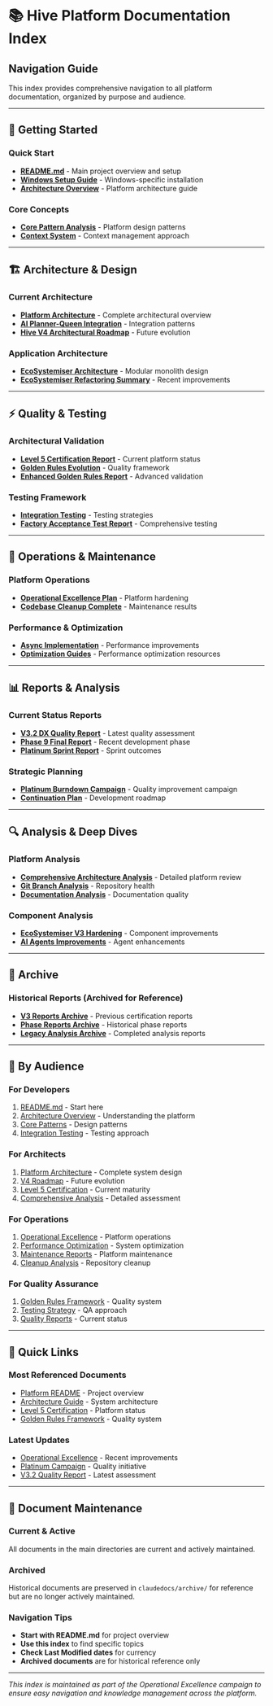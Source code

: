 # 📚 Hive Platform Documentation Index

## Navigation Guide

This index provides comprehensive navigation to all platform documentation, organized by purpose and audience.

---

## 🚀 **Getting Started**

### **Quick Start**
- [**README.md**](../README.md) - Main project overview and setup
- [**Windows Setup Guide**](WINDOWS_SETUP.md) - Windows-specific installation
- [**Architecture Overview**](ARCHITECTURE.md) - Platform architecture guide

### **Core Concepts**
- [**Core Pattern Analysis**](CORE_PATTERN_ANALYSIS.md) - Platform design patterns
- [**Context System**](../CONTEXT_SYSTEM.md) - Context management approach

---

## 🏗️ **Architecture & Design**

### **Current Architecture**
- [**Platform Architecture**](ARCHITECTURE.md) - Complete architectural overview
- [**AI Planner-Queen Integration**](ai_planner_queen_integration.md) - Integration patterns
- [**Hive V4 Architectural Roadmap**](../claudedocs/hive_v4_architectural_roadmap.md) - Future evolution

### **Application Architecture**
- [**EcoSystemiser Architecture**](../apps/ecosystemiser/ARCHITECTURE.md) - Modular monolith design
- [**EcoSystemiser Refactoring Summary**](../apps/ecosystemiser/docs/ARCHITECTURE_REFACTORING_SUMMARY.md) - Recent improvements

---

## ⚡ **Quality & Testing**

### **Architectural Validation**
- [**Level 5 Certification Report**](../LEVEL_5_CERTIFICATION_REPORT.md) - Current platform status
- [**Golden Rules Evolution**](../GOLDEN_RULES_EVOLUTION_COMPLETE.md) - Quality framework
- [**Enhanced Golden Rules Report**](../ENHANCED_GOLDEN_RULES_REPORT.md) - Advanced validation

### **Testing Framework**
- [**Integration Testing**](integration-testing.md) - Testing strategies
- [**Factory Acceptance Test Report**](../claudedocs/factory_acceptance_test_report.md) - Comprehensive testing

---

## 🔧 **Operations & Maintenance**

### **Platform Operations**
- [**Operational Excellence Plan**](../OPERATIONAL_EXCELLENCE_EXECUTION_PLAN.md) - Platform hardening
- [**Codebase Cleanup Complete**](../CODEBASE_CLEANUP_COMPLETE.md) - Maintenance results

### **Performance & Optimization**
- [**Async Implementation**](../ASYNC_ACTIVATION_SUMMARY.md) - Performance improvements
- [**Optimization Guides**](optimization/) - Performance optimization resources

---

## 📊 **Reports & Analysis**

### **Current Status Reports**
- [**V3.2 DX Quality Report**](../claudedocs/V3_2_DX_QUALITY_REPORT.md) - Latest quality assessment
- [**Phase 9 Final Report**](../claudedocs/PHASE_9_FINAL_REPORT.md) - Recent development phase
- [**Platinum Sprint Report**](../claudedocs/PLATINUM_SPRINT_REPORT.md) - Sprint outcomes

### **Strategic Planning**
- [**Platinum Burndown Campaign**](../PLATINUM_BURNDOWN_CAMPAIGN_EXECUTION.md) - Quality improvement campaign
- [**Continuation Plan**](../CONTINUATION_PLAN.md) - Development roadmap

---

## 🔍 **Analysis & Deep Dives**

### **Platform Analysis**
- [**Comprehensive Architecture Analysis**](../COMPREHENSIVE_ARCHITECTURE_ANALYSIS.md) - Detailed platform review
- [**Git Branch Analysis**](../GIT_BRANCH_ANALYSIS_REPORT.md) - Repository health
- [**Documentation Analysis**](../DOCUMENTATION_ANALYSIS_REPORT.md) - Documentation quality

### **Component Analysis**
- [**EcoSystemiser V3 Hardening**](../claudedocs/ecosystemiser_v3_hardening_complete.md) - Component improvements
- [**AI Agents Improvements**](../claudedocs/ai_agents_improvements.md) - Agent enhancements

---

## 📁 **Archive**

### **Historical Reports** (Archived for Reference)
- [**V3 Reports Archive**](../claudedocs/archive/v3_reports/) - Previous certification reports
- [**Phase Reports Archive**](../claudedocs/archive/phase_reports/) - Historical phase reports
- [**Legacy Analysis Archive**](../claudedocs/archive/legacy_analysis/) - Completed analysis reports

---

## 🎯 **By Audience**

### **For Developers**
1. [README.md](../README.md) - Start here
2. [Architecture Overview](ARCHITECTURE.md) - Understanding the platform
3. [Core Patterns](CORE_PATTERN_ANALYSIS.md) - Design patterns
4. [Integration Testing](integration-testing.md) - Testing approach

### **For Architects**
1. [Platform Architecture](ARCHITECTURE.md) - Complete system design
2. [V4 Roadmap](../claudedocs/hive_v4_architectural_roadmap.md) - Future evolution
3. [Level 5 Certification](../LEVEL_5_CERTIFICATION_REPORT.md) - Current maturity
4. [Comprehensive Analysis](../COMPREHENSIVE_ARCHITECTURE_ANALYSIS.md) - Detailed assessment

### **For Operations**
1. [Operational Excellence](operations/OPERATIONAL_EXCELLENCE_EXECUTION_PLAN.md) - Platform operations
2. [Performance Optimization](optimization/) - System optimization
3. [Maintenance Reports](operations/CODEBASE_CLEANUP_COMPLETE.md) - Platform maintenance
4. [Cleanup Analysis](operations/CODEBASE_CLEANUP_ANALYSIS.md) - Repository cleanup

### **For Quality Assurance**
1. [Golden Rules Framework](../GOLDEN_RULES_EVOLUTION_COMPLETE.md) - Quality system
2. [Testing Strategy](integration-testing.md) - QA approach
3. [Quality Reports](../claudedocs/V3_2_DX_QUALITY_REPORT.md) - Current status

---

## 🔗 **Quick Links**

### **Most Referenced Documents**
- [Platform README](../README.md) - Project overview
- [Architecture Guide](ARCHITECTURE.md) - System architecture
- [Level 5 Certification](../LEVEL_5_CERTIFICATION_REPORT.md) - Platform status
- [Golden Rules Framework](../GOLDEN_RULES_EVOLUTION_COMPLETE.md) - Quality system

### **Latest Updates**
- [Operational Excellence](operations/OPERATIONAL_EXCELLENCE_EXECUTION_PLAN.md) - Recent improvements
- [Platinum Campaign](plans/PLATINUM_BURNDOWN_CAMPAIGN_EXECUTION.md) - Quality initiative
- [V3.2 Quality Report](../claudedocs/V3_2_DX_QUALITY_REPORT.md) - Latest assessment

---

## 📝 **Document Maintenance**

### **Current & Active**
All documents in the main directories are current and actively maintained.

### **Archived**
Historical documents are preserved in `claudedocs/archive/` for reference but are no longer actively maintained.

### **Navigation Tips**
- **Start with README.md** for project overview
- **Use this index** to find specific topics
- **Check Last Modified dates** for currency
- **Archived documents** are for historical reference only

---

*This index is maintained as part of the Operational Excellence campaign to ensure easy navigation and knowledge management across the platform.*
